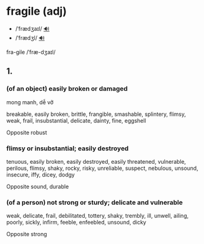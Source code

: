 # fragile (adj)

- /ˈfrædʒaɪl/ [🔊](https://www.oxfordlearnersdictionaries.com/media/english/uk_pron/f/fra/fragi/fragile__gb_1.mp3)
- /ˈfrædʒl/ [🔊](https://www.oxfordlearnersdictionaries.com/media/english/us_pron/f/fra/fragi/fragile__us_1.mp3)

fra-gile /ˈfræ-dʒaɪl/

## 1.

### (of an object) easily broken or damaged

mong manh, dễ vỡ

breakable, easily broken, brittle, frangible, smashable, splintery, flimsy, weak, frail, insubstantial, delicate, dainty, fine, eggshell

Opposite robust

### flimsy or insubstantial; easily destroyed

tenuous, easily broken, easily destroyed, easily threatened, vulnerable, perilous, flimsy, shaky, rocky, risky, unreliable, suspect, nebulous, unsound, insecure, iffy, dicey, dodgy

Opposite sound, durable

### (of a person) not strong or sturdy; delicate and vulnerable

weak, delicate, frail, debilitated, tottery, shaky, trembly, ill, unwell, ailing, poorly, sickly, infirm, feeble, enfeebled, unsound, dicky

Opposite strong